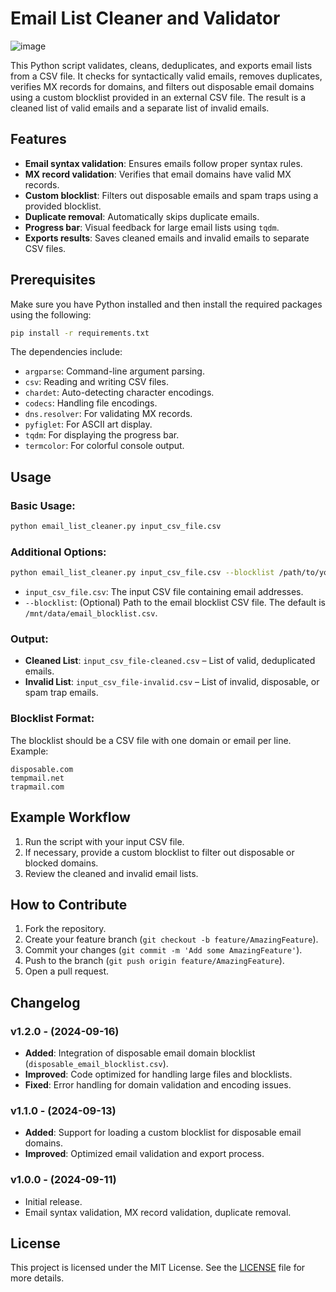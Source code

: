 
# Email List Cleaner and Validator

![image](https://github.com/user-attachments/assets/325e3d1b-3003-40a3-b5d7-37e51e29b3f3)


This Python script validates, cleans, deduplicates, and exports email lists from a CSV file. It checks for syntactically valid emails, removes duplicates, verifies MX records for domains, and filters out disposable email domains using a custom blocklist provided in an external CSV file. The result is a cleaned list of valid emails and a separate list of invalid emails.

## Features

- **Email syntax validation**: Ensures emails follow proper syntax rules.
- **MX record validation**: Verifies that email domains have valid MX records.
- **Custom blocklist**: Filters out disposable emails and spam traps using a provided blocklist.
- **Duplicate removal**: Automatically skips duplicate emails.
- **Progress bar**: Visual feedback for large email lists using `tqdm`.
- **Exports results**: Saves cleaned emails and invalid emails to separate CSV files.

## Prerequisites

Make sure you have Python installed and then install the required packages using the following:

```bash
pip install -r requirements.txt
```

The dependencies include:
- `argparse`: Command-line argument parsing.
- `csv`: Reading and writing CSV files.
- `chardet`: Auto-detecting character encodings.
- `codecs`: Handling file encodings.
- `dns.resolver`: For validating MX records.
- `pyfiglet`: For ASCII art display.
- `tqdm`: For displaying the progress bar.
- `termcolor`: For colorful console output.

## Usage

### Basic Usage:

```bash
python email_list_cleaner.py input_csv_file.csv
```

### Additional Options:

```bash
python email_list_cleaner.py input_csv_file.csv --blocklist /path/to/your/blocklist.csv
```

- `input_csv_file.csv`: The input CSV file containing email addresses.
- `--blocklist`: (Optional) Path to the email blocklist CSV file. The default is `/mnt/data/email_blocklist.csv`.

### Output:

- **Cleaned List**: `input_csv_file-cleaned.csv` – List of valid, deduplicated emails.
- **Invalid List**: `input_csv_file-invalid.csv` – List of invalid, disposable, or spam trap emails.

### Blocklist Format:

The blocklist should be a CSV file with one domain or email per line. Example:

```csv
disposable.com
tempmail.net
trapmail.com
```

## Example Workflow

1. Run the script with your input CSV file.
2. If necessary, provide a custom blocklist to filter out disposable or blocked domains.
3. Review the cleaned and invalid email lists.

## How to Contribute

1. Fork the repository.
2. Create your feature branch (`git checkout -b feature/AmazingFeature`).
3. Commit your changes (`git commit -m 'Add some AmazingFeature'`).
4. Push to the branch (`git push origin feature/AmazingFeature`).
5. Open a pull request.

## Changelog

### v1.2.0 - (2024-09-16)
- **Added**: Integration of disposable email domain blocklist (`disposable_email_blocklist.csv`).
- **Improved**: Code optimized for handling large files and blocklists.
- **Fixed**: Error handling for domain validation and encoding issues.

### v1.1.0 - (2024-09-13)
- **Added**: Support for loading a custom blocklist for disposable email domains.
- **Improved**: Optimized email validation and export process.

### v1.0.0 - (2024-09-11)
- Initial release.
- Email syntax validation, MX record validation, duplicate removal.

## License

This project is licensed under the MIT License. See the [LICENSE](LICENSE) file for more details.

